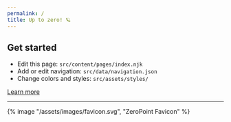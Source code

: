 ```yaml
---
permalink: /
title: Up to zero! 🪐
---
```


## Get started

* Edit this page: `src/content/pages/index.njk`
* Add or edit navigation: `src/data/navigation.json`
* Change colors and styles: `src/assets/styles/`

[Learn more](https://github.com/adam-p/markdown-here/wiki/Markdown-Cheatsheet)

---

{% image "/assets/images/favicon.svg", "ZeroPoint Favicon" %}
